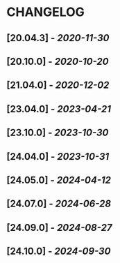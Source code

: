# CHANGELOG

## [20.04.3] - _2020-11-30_

## [20.10.0] - _2020-10-20_

## [21.04.0] - _2020-12-02_

## [23.04.0] - _2023-04-21_

## [23.10.0] - _2023-10-30_

## [24.04.0] - _2023-10-31_

## [24.05.0] - _2024-04-12_

## [24.07.0] - _2024-06-28_

## [24.09.0] - _2024-08-27_

## [24.10.0] - _2024-09-30_